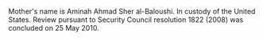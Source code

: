  Mother's name is Aminah Ahmad Sher al-Baloushi. In custody of the United 
States. Review pursuant to Security Council resolution 1822 (2008) was 
concluded on 25 May 2010. 
